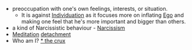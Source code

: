- preoccupation with one's own feelings, interests, or situation.
    - It is against [Individuation]() as it focuses more on inflating [Ego]() and making one feel that he's more important and bigger than others. 
- a kind of Narcissistic behaviour - [Narcissism]()
- [Meditation]() [detachment]() 
- Who am I? [* the crux]()

